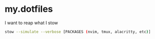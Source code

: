 # my.dotfiles
I want to reap what I stow

```bash
stow --simulate --verbose [PACKAGES (nvim, tmux, alacritty, etc)]

```

